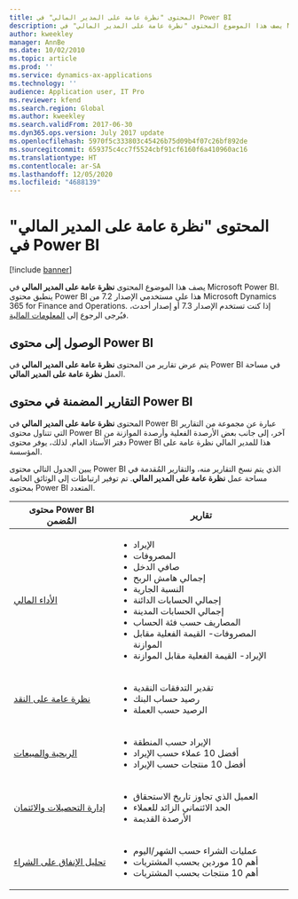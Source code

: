 ```yaml
---
title: المحتوى "نظرة عامة على المدير المالي‬" في Power BI
description: يصف هذا الموضوع المحتوى "نظرة عامة على المدير المالي" في Microsoft Power BI.
author: kweekley
manager: AnnBe
ms.date: 10/02/2010
ms.topic: article
ms.prod: ''
ms.service: dynamics-ax-applications
ms.technology: ''
audience: Application user, IT Pro
ms.reviewer: kfend
ms.search.region: Global
ms.author: kweekley
ms.search.validFrom: 2017-06-30
ms.dyn365.ops.version: July 2017 update
ms.openlocfilehash: 5970f5c333803c45426b75d09b4f07c26bf892de
ms.sourcegitcommit: 659375c4cc7f5524cbf91cf6160f6a410960ac16
ms.translationtype: HT
ms.contentlocale: ar-SA
ms.lasthandoff: 12/05/2020
ms.locfileid: "4688139"
---
```

# <a name="cfo-overview-power-bi-content"></a>المحتوى "نظرة عامة على المدير المالي‬" في Power BI

[!include [banner](../includes/banner.md)] 

يصف هذا الموضوع المحتوى **نظرة عامة على المدير المالي** في Microsoft Power BI. ينطبق محتوى Power BI هذا على مستخدمي الإصدار 7.2 من Microsoft Dynamics 365 for Finance and Operations. إذا كنت تستخدم الإصدار 7.3 أو إصدار أحدث، فيُرجى الرجوع إلى [المعلومات المالية](financial-insights.md).

## <a name="accessing-the-power-bi-content"></a>الوصول إلى محتوى Power BI

يتم عرض تقارير من المحتوى **نظرة عامة على المدير المالي** في Power BI في مساحة العمل **نظرة عامة على المدير المالي**.

## <a name="reports-that-are-included-in-the-power-bi-content"></a>التقارير المضمنة في محتوى Power BI
المحتوى **نظرة عامة على المدير المالي** في Power BI عبارة عن مجموعة من التقارير التي تتناول محتوى Power BI آخر، إلى جانب بعض الأرصدة الفعلية وأرصدة الموازنة من دفتر الأستاذ العام. لذلك، يوفر محتوى Power BI هذا للمدير المالي نظرة عامة على المؤسسة.

يبين الجدول التالي محتوى Power BI الذي يتم نسخ التقارير منه، والتقارير المُقدمة في مساحة عمل **نظرة عامة على المدير المالي**. تم توفير ارتباطات إلى الوثائق الخاصة بمحتوى Power BI المتعدد.

| محتوى Power BI المُضمن | تقارير |
|-----------------------------------|---------|
| [الأداء المالي](financial-performance-power-bi-content-pack.md) | <ul><li>الإيراد</li><li>المصروفات</li><li>صافي الدخل</li><li>إجمالي هامش الربح</li><li>النسبة الجارية</li><li>إجمالي الحسابات الدائنة</li><li>إجمالي الحسابات المدينة</li><li>المصاريف حسب فئة الحساب</li><li>المصروفات- ‏‫القيمة الفعلية مقابل الموازنة</li><li>الإيراد- ‏‫القيمة الفعلية مقابل الموازنة</li></ul> |
| [نظرة عامة على النقد](../../../finance/cash-bank-management/Cash-Overview-Power-BI-content.md) | <ul><li>تقدير التدفقات النقدية</li><li>رصيد حساب البنك</li><li>الرصيد حسب العملة</li></ul> |
| [الربحية والمبيعات](sales-profitability-performance-content-pack.md) | <ul><li>الإيراد حسب المنطقة</li><li>أفضل 10 عملاء حسب الإيراد</li><li>أفضل 10 منتجات حسب الإيراد</li></ul> |
| [إدارة التحصيلات والائتمان](../../../finance/accounts-receivable/credit-collections-power-bi.md) | <ul><li>العميل الذي تجاوز تاريخ الاستحقاق</li><li>الحد الائتماني الزائد للعملاء</li><li>الأرصدة القديمة</li></ul> |
| [تحليل الإنفاق على الشراء](../../../finance/accounts-receivable/credit-collections-power-bi.md) | <ul><li>عمليات الشراء حسب الشهر/اليوم</li><li>أهم 10 موردين بحسب المشتريات</li><li>أهم 10 منتجات بحسب المشتريات</li></ul> |

